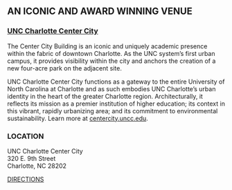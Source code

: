 ## AN ICONIC AND AWARD WINNING VENUE

### [UNC Charlotte Center City](http://centercity.uncc.edu/)

The Center City Building is an iconic and uniquely academic presence within the fabric of downtown Charlotte. As the UNC system’s first urban campus, it provides visibility within the city and anchors the creation of a new four-acre park on the adjacent site.

UNC Charlotte Center City functions as a gateway to the entire University of North Carolina at Charlotte and as such embodies UNC Charlotte’s urban identity in the heart of the greater Charlotte region. Architecturally, it reflects its mission as a premier institution of higher education; its context in this vibrant, rapidly urbanizing area; and its commitment to environmental sustainability. Learn more at [centercity.uncc.edu](http://centercity.uncc.edu/).

### LOCATION

UNC Charlotte Center City<br />
320 E. 9th Street<br />
Charlotte, NC 28202

[DIRECTIONS](http://sparkconf.org/s/Parking-Map-and-Instructions.pdf)

